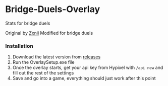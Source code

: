 # Bridge-Duels-Overlay
Stats for bridge duels

Original by [Zxnii](https://github.com/Zxnii/duels-overlay)
Modified for bridge duels

### Installation

1. Download the latest version from [releases](https://github.com/zxnii/duels-overlay/releases)
2. Run the OverlaySetup.exe file
3. Once the overlay starts, get your api key from Hypixel with `/api new` and fill out the rest of the settings
4. Save and go into a game, everything should just work after this point

